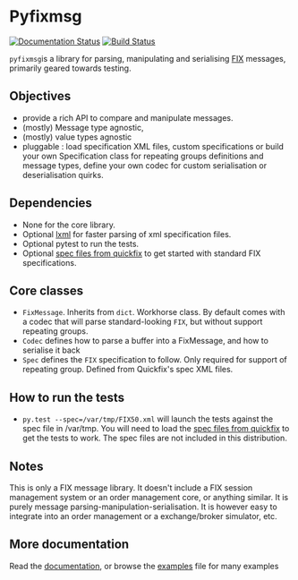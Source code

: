 Pyfixmsg
========

[![Documentation Status](https://readthedocs.org/projects/pyfixmsg/badge/?version=latest)](http://pyfixmsg.readthedocs.io/en/latest/?badge=latest)
[![Build Status](https://travis-ci.org/Morgan-Stanley/pyfixmsg.svg?branch=master)](https://travis-ci.org/Morgan-Stanley/pyfixmsg)

``pyfixmsg``is a library for parsing, manipulating and serialising [FIX](http://www.fixtradingcommunity.org)
messages, primarily geared towards testing. 

Objectives
-----------
 * provide a rich API to compare and manipulate messages. 
 * (mostly) Message type agnostic,
 * (mostly) value types agnostic
 * pluggable : load specification XML files, custom specifications or build your own Specification class for repeating
 groups definitions and message types, define your own codec for custom serialisation or deserialisation quirks.


Dependencies
------------
 * None for the core library. 
 * Optional [lxml](http://lxml.de) for faster parsing of xml specification files.
 * Optional pytest to run the tests.
 * Optional [spec files from quickfix](https://github.com/quickfix/quickfix/tree/master/spec) to get started with 
 standard FIX specifications.
 
 
Core classes
------------
 * `FixMessage`. Inherits from ``dict``. Workhorse class. By default comes with a codec that will parse standard-looking
 ``FIX``, but without support repeating groups.
 * `Codec` defines how to parse a buffer into a FixMessage, and how to serialise it back
 * `Spec` defines the ``FIX`` specification to follow. Only required for support of repeating group. Defined from 
 Quickfix's spec XML files.
 

How to run the tests
--------------------
 * ``py.test --spec=/var/tmp/FIX50.xml`` will launch the tests against the spec file in /var/tmp. You will need to load
 the [spec files from quickfix](https://github.com/quickfix/quickfix/tree/master/spec) to get the tests to work. 
 The spec files are not included in this distribution.

Notes
-----
This is only a FIX message library. It doesn't include a FIX session management system or an order management 
core, or anything similar. It is purely message parsing-manipulation-serialisation. It is however easy to integrate
into an order management or a exchange/broker simulator, etc.


More documentation
------------------
Read the [documentation](http://pyfixmsg.readthedocs.io/), or browse the [examples](examples/examples.py) file for 
many examples

 
